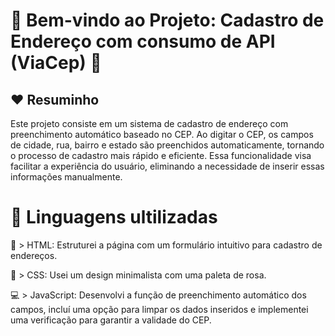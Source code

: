 
# 🌸 Bem-vindo ao Projeto: Cadastro de Endereço com consumo de API (ViaCep) 🌸

## ❤️ Resuminho
 
Este projeto consiste em um sistema de cadastro de endereço com preenchimento automático baseado no CEP. Ao digitar o CEP, os campos de cidade, rua, bairro e estado são preenchidos automaticamente, tornando o processo de cadastro mais rápido e eficiente. Essa funcionalidade visa facilitar a experiência do usuário, eliminando a necessidade de inserir essas informações manualmente.

 # 🧩 Linguagens ultilizadas

🔧 > HTML: Estruturei a página com um formulário intuitivo para cadastro de endereços.

🎨 > CSS: Usei um design minimalista com uma paleta de rosa.

💻 > JavaScript: Desenvolvi a função de preenchimento automático dos campos, incluí uma opção para limpar os dados 
inseridos e implementei uma verificação para garantir a validade do CEP.
